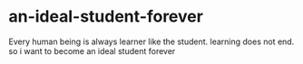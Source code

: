 # an-ideal-student-forever
Every human being is always learner like the student. learning does not  end. so i want to become an ideal student forever
